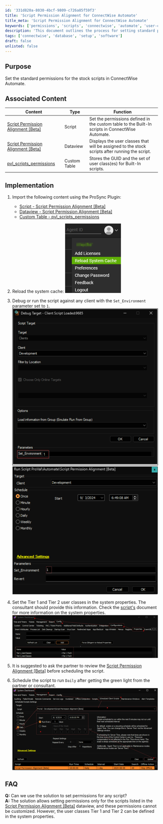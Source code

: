 ```yaml
---
id: '331d820a-8030-4bcf-9809-c726a85f59f3'
title: 'Script Permission Alignment for ConnectWise Automate'
title_meta: 'Script Permission Alignment for ConnectWise Automate'
keywords: ['permissions', 'scripts', 'connectwise', 'automate', 'user-classes']
description: 'This document outlines the process for setting standard permissions to stock scripts in ConnectWise Automate, including associated content, implementation steps, and FAQs related to script permission alignment.'
tags: ['connectwise', 'database', 'setup', 'software']
draft: false
unlisted: false
---
```


## Purpose

Set the standard permissions for the stock scripts in ConnectWise Automate.

## Associated Content

| Content                                                                                   | Type        | Function                                                                                               |
|-------------------------------------------------------------------------------------------|-------------|--------------------------------------------------------------------------------------------------------|
| [Script Permission Alignment [Beta]](https://proval.itglue.com/DOC-5078775-16760857)    | Script      | Set the permissions defined in the custom table to the Built-In scripts in ConnectWise Automate.      |
| [Script Permission Alignment [Beta]](https://proval.itglue.com/DOC-5078775-16760859)    | Dataview    | Displays the user classes that will be assigned to the stock scripts after running the script.        |
| [pvl_scripts_permissions](<../cwa/tables/pvl_scripts_permissions.md>)                   | Custom Table| Stores the GUID and the set of user class(es) for Built-In scripts.                                   |

## Implementation

1. Import the following content using the ProSync Plugin:
   - [Script - Script Permission Alignment [Beta]](https://proval.itglue.com/DOC-5078775-16760857)
   - [Dataview - Script Permission Alignment [Beta]](https://proval.itglue.com/DOC-5078775-16760859)
   - [Custom Table - pvl_scripts_permissions](<../cwa/tables/pvl_scripts_permissions.md>)

2. Reload the system cache:
   ![Reload Cache](../../static/img/Script-Permission-Standardization-Beta/image_1.png)

3. Debug or run the script against any client with the `Set_Environment` parameter set to `1`.  
   ![Debug/Run Script](../../static/img/Script-Permission-Standardization-Beta/image_2.png)  
   ![Debug/Run Script](../../static/img/Script-Permission-Standardization-Beta/image_3.png)

4. Set the Tier 1 and Tier 2 user classes in the system properties. The consultant should provide this information. Check the [script's](https://proval.itglue.com/5078775/docs/16760857) document for more information on the system properties.  
   ![Set User Classes](../../static/img/Script-Permission-Standardization-Beta/image_4.png)

5. It is suggested to ask the partner to review the [Script Permission Alignment [Beta]](https://proval.itglue.com/DOC-5078775-16760859) before scheduling the script.

6. Schedule the script to run `Daily` after getting the green light from the partner or consultant.  
   ![Schedule Script](../../static/img/Script-Permission-Standardization-Beta/image_5.png)

## FAQ

**Q:** Can we use the solution to set permissions for any script?  
**A:** The solution allows setting permissions only for the scripts listed in the [Script Permission Alignment [Beta]](https://proval.itglue.com/DOC-5078775-16760859) dataview, and these permissions cannot be customized. However, the user classes Tier 1 and Tier 2 can be defined in the system properties.

